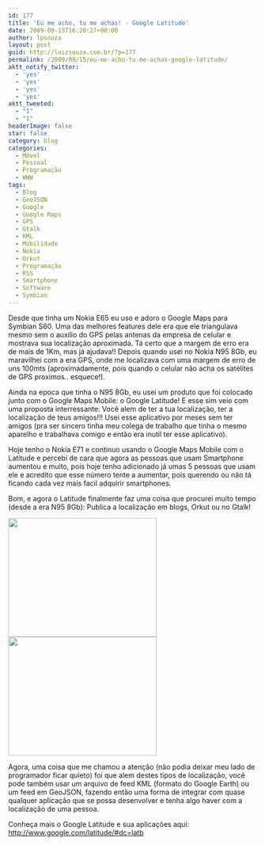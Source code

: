 ```yaml
---
id: 177
title: 'Eu me acho, tu me achas! - Google Latitude'
date: 2009-09-15T16:20:27+00:00
author: lpsouza
layout: post
guid: http://luizsouza.com.br/?p=177
permalink: /2009/09/15/eu-me-acho-tu-me-achas-google-latitude/
aktt_notify_twitter:
  - 'yes'
  - 'yes'
  - 'yes'
  - 'yes'
aktt_tweeted:
  - "1"
  - "1"
headerImage: false
star: false
category: blog
categories:
  - Móvel
  - Pessoal
  - Programação
  - WWW
tags:
  - Blog
  - GeoJSON
  - Google
  - Google Maps
  - GPS
  - Gtalk
  - KML
  - Mobilidade
  - Nokia
  - Orkut
  - Programação
  - RSS
  - Smartphone
  - Software
  - Symbian
---
```

Desde que tinha um Nokia E65 eu uso e adoro o Google Maps para Symbian S60. Uma das melhores features dele era que ele triangulava mesmo sem o auxilio do GPS pelas antenas da empresa de celular e mostrava sua localização aproximada. Tá certo que a margem de erro era de mais de 1Km, mas já ajudava!! Depois quando usei no Nokia N95 8Gb, eu maravilhei com a era GPS, onde me localizava com uma margem de erro de uns 100mts (aproximadamente, pois quando o celular não acha os satélites de GPS proximos.. esquece!).

Ainda na epoca que tinha o N95 8Gb, eu usei um produto que foi colocado junto com o Google Maps Mobile: o Google Latitude! E esse sim veio com uma proposta interressante: Você alem de ter a tua localização, ter a localização de teus amigos!!! Usei esse aplicativo por meses sem ter amigos (pra ser sincero tinha meu colega de trabalho que tinha o mesmo aparelho e trabalhava comigo e então era inutil ter esse aplicativo).

Hoje tenho o Nokia E71 e continuo usando o Google Maps Mobile com o Latitude e percebi de cara que agora as pessoas que usam Smartphone aumentou e muito, pois hoje tenho adicionado já umas 5 pessoas que usam ele e acredito que esse número tente a aumentar, pois querendo ou não tá ficando cada vez mais facil adquirir smartphones.

Bom, e agora o Latitude finalmente faz uma coisa que procurei muito tempo (desde a era N95 8Gb): Publica a localização em blogs, Orkut ou no Gtalk!

<img class="alignnone" src="http://www.google.com/latitude/images/apps/badge-large.png" alt="" width="300" height="240" />

<img class="alignnone" src="http://www.google.com/latitude/images/apps/talk-big.png" alt="" width="300" height="240" />

Agora, uma coisa que me chamou a atenção (não podia deixar meu lado de programador ficar quieto) foi que alem destes tipos de localização, você pode também usar um arquivo de feed KML (formato do Google Earth) ou um feed em GeoJSON, fazendo então uma forma de integrar com quase qualquer aplicação que se possa desenvolver e tenha algo haver com a localização de uma pessoa.

Conheça mais o Google Latitude e sua aplicações aqui: <a href="http://www.google.com/latitude/#dc=latb" target="_blank">http://www.google.com/latitude/#dc=latb</a>